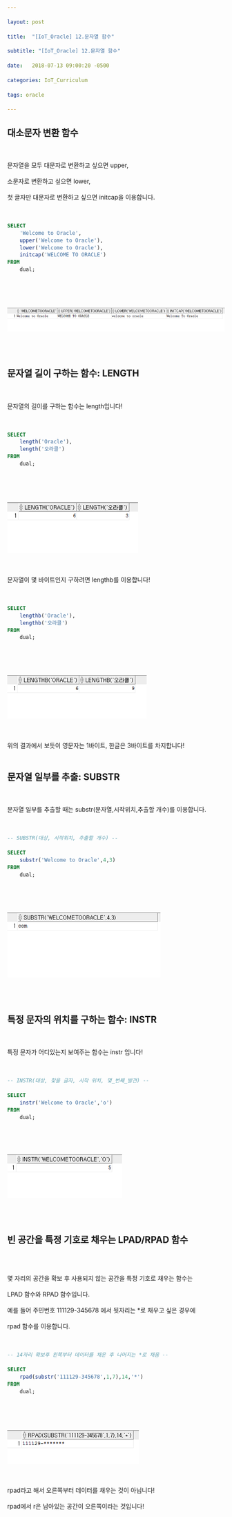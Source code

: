 ```yaml
---

layout: post

title:  "[IoT_Oracle] 12.문자열 함수"

subtitle: "[IoT_Oracle] 12.문자열 함수"

date:   2018-07-13 09:00:20 -0500

categories: IoT_Curriculum

tags: oracle

---
```


## 대소문자 변환 함수

<br>
<br>
문자열을 모두 대문자로 변환하고 싶으면 upper,
<br>
<br>
소문자로 변환하고 싶으면 lower,
<br>
<br>
첫 글자만 대문자로 변환하고 싶으면 initcap을 이용합니다.
<br>
<br>
<br>

```sql
SELECT
    'Welcome to Oracle',
    upper('Welcome to Oracle'), 
    lower('Welcome to Oracle'), 
    initcap('WELCOME TO ORACLE') 
FROM
    dual;
```

<br>
<br>
<br>

![image](/image/Oracle_image/Oracle_image_65.png)

<br>
<br>

## 문자열 길이 구하는 함수: LENGTH

<br>
<br>
문자열의 길이를 구하는 함수는 length입니다!
<br>
<br>
<br>

```sql
SELECT
    length('Oracle'),
    length('오라클')
FROM
    dual;
```

<br>
<br>
<br>

![image](/image/Oracle_image/Oracle_image_66.png)

<br>
<br>
문자열이 몇 바이트인지 구하려면 lengthb를 이용합니다!
<br>
<br>
<br>

```sql
SELECT
    lengthb('Oracle'),
    lengthb('오라클')
FROM
    dual;
```

<br>
<br>
<br>

![image](/image/Oracle_image/Oracle_image_67.png)

<br>
<br>
위의 결과에서 보듯이 영문자는 1바이트, 한글은 3바이트를 차지합니다!
<br>
<br>

## 문자열 일부를 추출: SUBSTR

<br>
<br>
문자열 일부를 추출할 때는 substr(문자열,시작위치,추출할 개수)를 이용합니다.
<br>
<br>
<br>

```sql
-- SUBSTR(대상, 시작위치, 추출할 개수) --

SELECT
    substr('Welcome to Oracle',4,3)
FROM
    dual;
```

<br>
<br>
<br>

![image](/image/Oracle_image/Oracle_image_68.png)

<br>
<br>

## 특정 문자의 위치를 구하는 함수: INSTR

<br>
<br>
특정 문자가 어디있는지 보여주는 함수는 instr 입니다!
<br>
<br>
<br>

```sql
-- INSTR(대상, 찾을 글자, 시작 위치, 몇_번째_발견) --

SELECT
    instr('Welcome to Oracle','o')
FROM
    dual;
```

<br>
<br>
<br>

![image](/image/Oracle_image/Oracle_image_69.png)

<br>
<br>

## 빈 공간을 특정 기호로 채우는 LPAD/RPAD 함수

<br>
<br>

몇 자리의 공간을 확보 후 사용되지 않는 공간을 특정 기호로 채우는 함수는
<br>
<br>
LPAD 함수와 RPAD 함수입니다.
<br>
<br>
예를 들어 주민번호 111129-345678 에서 뒷자리는 *로 채우고 싶은 경우에
<br>
<br>
rpad 함수를 이용합니다.
<br>
<br>
<br>

```sql
-- 14자리 확보후 왼쪽부터 데이터를 채운 후 나머지는 *로 채움 --

SELECT
    rpad(substr('111129-345678',1,7),14,'*') 
FROM
    dual;
```

<br>
<br>
<br>

![image](/image/Oracle_image/Oracle_image_70.png)

<br>
<br>
rpad라고 해서 오른쪽부터 데이터를 채우는 것이 아닙니다!
<br>
<br>
rpad에서 r은 남아있는 공간이 오른쪽이라는 것입니다!
